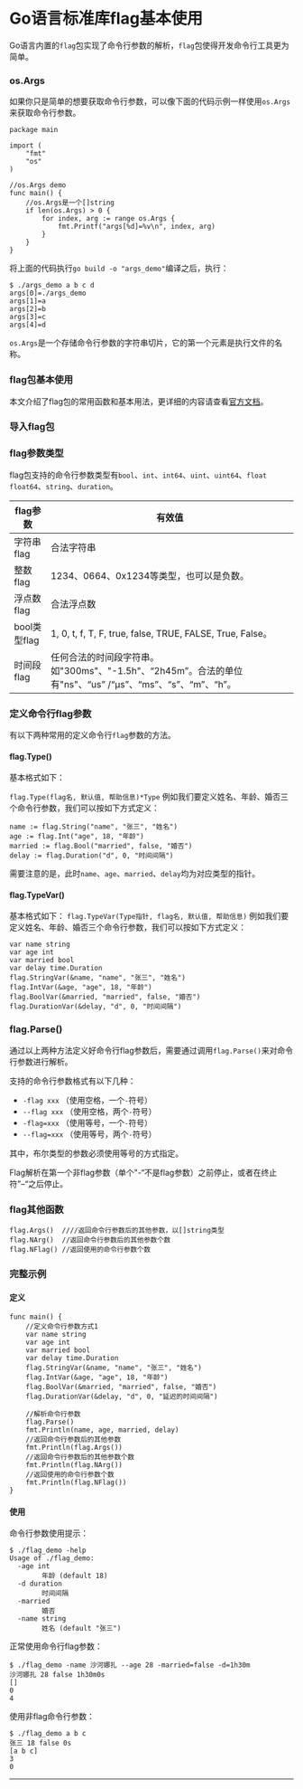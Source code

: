 # Go语言标准库flag基本使用

Go语言内置的`flag`包实现了命令行参数的解析，`flag`包使得开发命令行工具更为简单。

### os.Args <a href="#osargs" id="osargs"></a>

如果你只是简单的想要获取命令行参数，可以像下面的代码示例一样使用`os.Args`来获取命令行参数。

```
package main

import (
	"fmt"
	"os"
)

//os.Args demo
func main() {
	//os.Args是一个[]string
	if len(os.Args) > 0 {
		for index, arg := range os.Args {
			fmt.Printf("args[%d]=%v\n", index, arg)
		}
	}
}
```

将上面的代码执行`go build -o "args_demo"`编译之后，执行：

```
$ ./args_demo a b c d
args[0]=./args_demo
args[1]=a
args[2]=b
args[3]=c
args[4]=d
```

`os.Args`是一个存储命令行参数的字符串切片，它的第一个元素是执行文件的名称。

### flag包基本使用 <a href="#flag-bao-ji-ben-shi-yong" id="flag-bao-ji-ben-shi-yong"></a>

本文介绍了flag包的常用函数和基本用法，更详细的内容请查看[官方文档](https://studygolang.com/pkgdoc)。

### 导入flag包 <a href="#dao-ru-flag-bao" id="dao-ru-flag-bao"></a>

### flag参数类型 <a href="#flag-can-shu-lei-xing" id="flag-can-shu-lei-xing"></a>

flag包支持的命令行参数类型有`bool`、`int`、`int64`、`uint`、`uint64`、`float` `float64`、`string`、`duration`。

| flag参数     | 有效值                                                                          |
| ---------- | ---------------------------------------------------------------------------- |
| 字符串flag    | 合法字符串                                                                        |
| 整数flag     | 1234、0664、0x1234等类型，也可以是负数。                                                  |
| 浮点数flag    | 合法浮点数                                                                        |
| bool类型flag | 1, 0, t, f, T, F, true, false, TRUE, FALSE, True, False。                     |
| 时间段flag    | 任何合法的时间段字符串。如"300ms"、"-1.5h"、“2h45m”。合法的单位有"ns"、“us” /“µs”、“ms”、“s”、“m”、“h”。 |

### 定义命令行flag参数 <a href="#ding-yi-ming-ling-hang-flag-can-shu" id="ding-yi-ming-ling-hang-flag-can-shu"></a>

有以下两种常用的定义命令行`flag`参数的方法。

#### flag.Type() <a href="#flagtype" id="flagtype"></a>

基本格式如下：

`flag.Type(flag名, 默认值, 帮助信息)*Type` 例如我们要定义姓名、年龄、婚否三个命令行参数，我们可以按如下方式定义：

```
name := flag.String("name", "张三", "姓名")
age := flag.Int("age", 18, "年龄")
married := flag.Bool("married", false, "婚否")
delay := flag.Duration("d", 0, "时间间隔")
```

需要注意的是，此时`name`、`age`、`married`、`delay`均为对应类型的指针。

#### flag.TypeVar() <a href="#flagtypevar" id="flagtypevar"></a>

基本格式如下： `flag.TypeVar(Type指针, flag名, 默认值, 帮助信息)` 例如我们要定义姓名、年龄、婚否三个命令行参数，我们可以按如下方式定义：

```
var name string
var age int
var married bool
var delay time.Duration
flag.StringVar(&name, "name", "张三", "姓名")
flag.IntVar(&age, "age", 18, "年龄")
flag.BoolVar(&married, "married", false, "婚否")
flag.DurationVar(&delay, "d", 0, "时间间隔")
```

### flag.Parse() <a href="#flagparse" id="flagparse"></a>

通过以上两种方法定义好命令行flag参数后，需要通过调用`flag.Parse()`来对命令行参数进行解析。

支持的命令行参数格式有以下几种：

* `-flag xxx` （使用空格，一个`-`符号）
* `--flag xxx` （使用空格，两个`-`符号）
* `-flag=xxx` （使用等号，一个`-`符号）
* `--flag=xxx` （使用等号，两个`-`符号）

其中，布尔类型的参数必须使用等号的方式指定。

Flag解析在第一个非flag参数（单个"-“不是flag参数）之前停止，或者在终止符”–“之后停止。

### flag其他函数 <a href="#flag-qi-ta-han-shu" id="flag-qi-ta-han-shu"></a>

```
flag.Args()  ////返回命令行参数后的其他参数，以[]string类型
flag.NArg()  //返回命令行参数后的其他参数个数
flag.NFlag() //返回使用的命令行参数个数
```

### 完整示例 <a href="#wan-zheng-shi-li" id="wan-zheng-shi-li"></a>

#### 定义 <a href="#ding-yi" id="ding-yi"></a>

```
func main() {
	//定义命令行参数方式1
	var name string
	var age int
	var married bool
	var delay time.Duration
	flag.StringVar(&name, "name", "张三", "姓名")
	flag.IntVar(&age, "age", 18, "年龄")
	flag.BoolVar(&married, "married", false, "婚否")
	flag.DurationVar(&delay, "d", 0, "延迟的时间间隔")

	//解析命令行参数
	flag.Parse()
	fmt.Println(name, age, married, delay)
	//返回命令行参数后的其他参数
	fmt.Println(flag.Args())
	//返回命令行参数后的其他参数个数
	fmt.Println(flag.NArg())
	//返回使用的命令行参数个数
	fmt.Println(flag.NFlag())
}
```

#### 使用 <a href="#shi-yong" id="shi-yong"></a>

命令行参数使用提示：

```
$ ./flag_demo -help
Usage of ./flag_demo:
  -age int
        年龄 (default 18)
  -d duration
        时间间隔
  -married
        婚否
  -name string
        姓名 (default "张三")
```

正常使用命令行flag参数：

```
$ ./flag_demo -name 沙河娜扎 --age 28 -married=false -d=1h30m
沙河娜扎 28 false 1h30m0s
[]
0
4
```

使用非flag命令行参数：

```
$ ./flag_demo a b c
张三 18 false 0s
[a b c]
3
0
```

***
